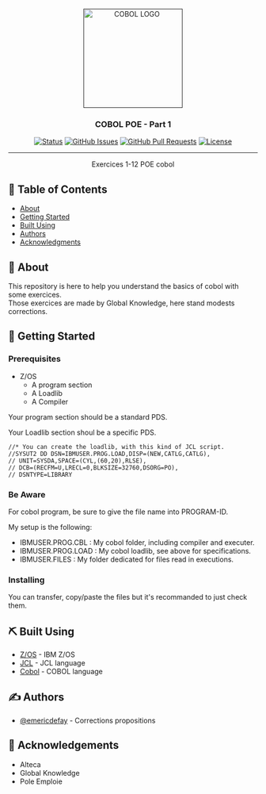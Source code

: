 <p align="center">
  <a href="" rel="noopener">
 <img width=200px height=200px src="https://www.krescentglobal.com/images/iphone/cobol-1.png" alt="COBOL LOGO"></a>
</p>

<h3 align="center">COBOL POE - Part 1</h3>

<div align="center">

[![Status](https://img.shields.io/badge/status-active-success.svg)]()
[![GitHub Issues](https://img.shields.io/github/issues/emericdefay/forma-cobol-1.svg)](https://github.com/emericdefay/forma-cobol-1/issues)
[![GitHub Pull Requests](https://img.shields.io/github/issues-pr/emericdefay/forma-cobol-1.svg)](https://github.com/emericdefay/forma-cobol-1/pulls)
[![License](https://img.shields.io/badge/license-MIT-blue.svg)](/LICENSE)

</div>

---

<p align="center"> Exercices 1-12 POE cobol
    <br> 
</p>

## 📝 Table of Contents

- [About](#about)
- [Getting Started](#getting_started)
- [Built Using](#built_using)
- [Authors](#authors)
- [Acknowledgments](#acknowledgement)

## 🧐 About <a name = "about"></a>

This repository is here to help you understand the basics of cobol with some exercices.  
Those exercices are made by Global Knowledge, here stand modests corrections. 

## 🏁 Getting Started <a name = "getting_started"></a>


### Prerequisites

- Z/OS
  - A program section
  - A Loadlib 
  - A Compiler

Your program section should be a standard PDS.  

Your Loadlib section shoul be a specific PDS.

``` jcl
//* You can create the loadlib, with this kind of JCL script.
//SYSUT2 DD DSN=IBMUSER.PROG.LOAD,DISP=(NEW,CATLG,CATLG),
// UNIT=SYSDA,SPACE=(CYL,(60,20),RLSE),          
// DCB=(RECFM=U,LRECL=0,BLKSIZE=32760,DSORG=PO), 
// DSNTYPE=LIBRARY                               
```

### Be Aware <a name = "settings"></a>

For cobol program, be sure to give the file name into PROGRAM-ID.

My setup is the following:  
- IBMUSER.PROG.CBL  : My cobol folder, including compiler and executer.
- IBMUSER.PROG.LOAD : My cobol loadlib, see above for specifications.
- IBMUSER.FILES     : My folder dedicated for files read in executions.

### Installing

You can transfer, copy/paste the files but it's recommanded to just check them.


## ⛏️ Built Using <a name = "built_using"></a>

- [Z/OS](https://www.ibm.com/fr-fr) - IBM Z/OS
- [JCL](https://www-40.ibm.com/servers/resourcelink/svc00100.nsf/pages/zOSV2R3SA231386/$file/ieab500_v2r3.pdf) - JCL language
- [Cobol](https://www.ibm.com/docs/en/SS6SG3_4.2.0/com.ibm.entcobol.doc_4.2/PGandLR/igy3pg50.pdf) - COBOL language

## ✍️ Authors <a name = "authors"></a>

- [@emericdefay](https://github.com/emericdefay) - Corrections propositions


## 🎉 Acknowledgements <a name = "acknowledgement"></a>

- Alteca
- Global Knowledge
- Pole Emploie

